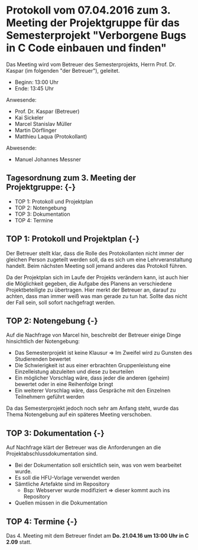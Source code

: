 # Protokoll vom 07.04.2016 zum 3. Meeting der Projektgruppe für das Semesterprojekt "Verborgene Bugs in C Code einbauen und finden"

Das Meeting wird vom Betreuer des Semesterprojekts, Herrn Prof. Dr. Kaspar (im
folgenden "der Betreuer"), geleitet.

- Beginn: 13:00 Uhr
- Ende:   13:45 Uhr

Anwesende:

- Prof. Dr. Kaspar (Betreuer)
- Kai Sickeler
- Marcel Stanislav Müller
- Martin Dörflinger
- Matthieu Laqua (Protokollant)

Abwesende:

- Manuel Johannes Messner

## Tagesordnung zum 3. Meeting der Projektgruppe: {-}
- TOP 1: Protokoll und Projektplan
- TOP 2: Notengebung
- TOP 3: Dokumentation
- TOP 4: Termine

## TOP 1: Protokoll und Projektplan {-}
Der Betreuer stellt klar, dass die Rolle des Protokollanten nicht immer der
gleichen Person zugeteilt werden soll, da es sich um eine Lehrveranstaltung
handelt. Beim nächsten Meeting soll jemand anderes das Protokoll führen.

Da der Projektplan sich im Laufe der Projekts verändern kann, ist auch hier die
Möglichkeit gegeben, die Aufgabe des Planens an verschiedene Projektbeteiligte
zu übertragen. Hier merkt der Betreuer an, darauf zu achten, dass man immer
weiß was man gerade zu tun hat. Sollte das nicht der Fall sein, soll sofort
nachgefragt werden.

## TOP 2: Notengebung {-}
Auf die Nachfrage von Marcel hin, beschreibt der Betreuer einige Dinge
hinsichtlich der Notengebung:

- Das Semesterprojekt ist keine Klausur => Im Zweifel wird zu Gunsten des
  Studierenden bewertet
- Die Schwierigkeit ist aus einer erbrachten Gruppenleistung eine
  Einzelleistung abzuleiten und diese zu beurteilen
- Ein möglicher Vorschlag wäre, dass jeder die anderen (geheim) bewertet oder
  in eine Reihenfolge bringt
- Ein weiterer Vorschlag wäre, dass Gespräche mit den Einzelnen Teilnehmern
  geführt werden

Da das Semesterprojekt jedoch noch sehr am Anfang steht, wurde das Thema
Notengebung auf ein späteres Meeting verschoben.

## TOP 3: Dokumentation {-}
Auf Nachfrage klärt der Betreuer was die Anforderungen an die
Projektabschlussdokumentation sind.

- Bei der Dokumentation soll ersichtlich sein, was von wem bearbeitet wurde.
- Es soll die HFU-Vorlage verwendet werden
- Sämtliche Artefakte sind im Repository
    - Bsp: Webserver wurde modifiziert => dieser kommt auch ins Repository
- Quellen müssen in die Dokumentation

## TOP 4: Termine {-}
Das 4. Meeting mit dem Betreuer findet am **Do. 21.04.16 um 13:00 Uhr in C 2.09**
statt.

